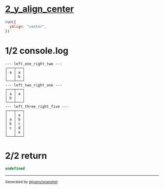 # [2_y_align_center](../../multiline_2_cell.test.mjs#L60)

```js
run({
  yAlign: "center",
})
```

# 1/2 console.log

```console
--- left_one_right_two ---
┌───┬───┐
│ a │ a │
│   │ b │
└───┴───┘
--- left_two_right_one ---
┌───┬───┐
│ a │ a │
│ b │   │
└───┴───┘
--- left_three_right_five ---
┌───┬───┐
│   │ a │
│ a │ b │
│ b │ c │
│ c │ d │
│   │ e │
└───┴───┘
```

# 2/2 return

```js
undefined
```

---

<sub>
  Generated by <a href="https://github.com/jsenv/core/tree/main/packages/tooling/snapshot">@jsenv/snapshot</a>
</sub>
